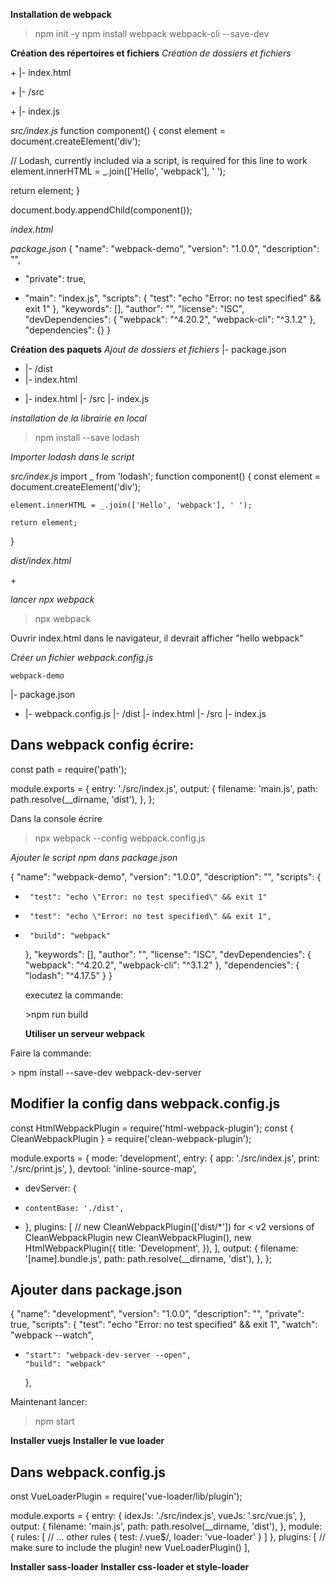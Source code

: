 **Installation de webpack**
>npm init -y
>npm install webpack webpack-cli --save-dev

**Création des répertoires et fichiers**
*Création de dossiers et fichiers*

<p>+ |- index.html</p>
<p>+ |- /src</p>
<p>+   |- index.js</p>

*src/index.js*
function component() {
  const element = document.createElement('div');

  // Lodash, currently included via a script, is required for this line to work
  element.innerHTML = _.join(['Hello', 'webpack'], ' ');

  return element;
}

document.body.appendChild(component());

*index.html*
<!doctype html>
<html>
  <head>
    <title>Getting Started</title>
    <script src="https://unpkg.com/lodash@4.16.6"></script>
  </head>
  <body>
    <script src="./src/index.js"></script>
  </body>
</html>

*package.json*
 {
    "name": "webpack-demo",
    "version": "1.0.0",
    "description": "",
+   "private": true,
-   "main": "index.js",
    "scripts": {
      "test": "echo \"Error: no test specified\" && exit 1"
    },
    "keywords": [],
    "author": "",
    "license": "ISC",
    "devDependencies": {
      "webpack": "^4.20.2",
      "webpack-cli": "^3.1.2"
    },
    "dependencies": {}
  }

  **Création des paquets**
  *Ajout de dossiers et fichiers*
    |- package.json
+ |- /dist
+   |- index.html
- |- index.html
  |- /src
    |- index.js

*installation de la librairie en local*
>npm install --save lodash

*Importer lodash dans le script*

*src/index.js*
import _ from 'lodash';
function component() {
    const element = document.createElement('div');


    element.innerHTML = _.join(['Hello', 'webpack'], ' ');

    return element;
  }

*dist/index.html*

  <!doctype html>
  <html>
   <head>
     <title>Getting Started</title>
   </head>
   <body>
+    <script src="main.js"></script>
   </body>
  </html>

  *lancer npx webpack*

  >npx webpack

  <p>Ouvrir index.html dans le navigateur, il devrait afficher "hello webpack"</p>

  *Créer un fichier webpack.config.js*

    webpack-demo
  |- package.json
+ |- webpack.config.js
  |- /dist
    |- index.html
  |- /src
    |- index.js

<h2>Dans webpack config écrire:</h2>

const path = require('path');

module.exports = {
  entry: './src/index.js',
  output: {
    filename: 'main.js',
    path: path.resolve(__dirname, 'dist'),
  },
};

<p>Dans la console écrire</p>

>npx webpack --config webpack.config.js

*Ajouter le script npm dans package.json*

{
    "name": "webpack-demo",
    "version": "1.0.0",
    "description": "",
    "scripts": {
-      "test": "echo \"Error: no test specified\" && exit 1"
+      "test": "echo \"Error: no test specified\" && exit 1",
+      "build": "webpack"
    },
    "keywords": [],
    "author": "",
    "license": "ISC",
    "devDependencies": {
      "webpack": "^4.20.2",
      "webpack-cli": "^3.1.2"
    },
    "dependencies": {
      "lodash": "^4.17.5"
    }
  }

  <p>executez la commande:</p>
  >npm run build

  **Utiliser un serveur webpack**

 <p> Faire la commande:</p>
> npm install --save-dev webpack-dev-server

<h2>Modifier la config dans webpack.config.js</h2>

const HtmlWebpackPlugin = require('html-webpack-plugin');
  const { CleanWebpackPlugin } = require('clean-webpack-plugin');

  module.exports = {
    mode: 'development',
    entry: {
      app: './src/index.js',
      print: './src/print.js',
    },
    devtool: 'inline-source-map',
+   devServer: {
+     contentBase: './dist',
+   },
    plugins: [
      // new CleanWebpackPlugin(['dist/*']) for < v2 versions of CleanWebpackPlugin
      new CleanWebpackPlugin(),
      new HtmlWebpackPlugin({
        title: 'Development',
      }),
    ],
    output: {
      filename: '[name].bundle.js',
      path: path.resolve(__dirname, 'dist'),
    },
  };

<h2>Ajouter dans package.json</h2>

{
    "name": "development",
    "version": "1.0.0",
    "description": "",
    "private": true,
    "scripts": {
      "test": "echo \"Error: no test specified\" && exit 1",
      "watch": "webpack --watch",
+     "start": "webpack-dev-server --open",
      "build": "webpack"
    },

<p>Maintenant lancer: </p>

> npm start

**Installer vuejs**
**Installer le vue loader**

<h2>Dans webpack.config.js</h2>
onst VueLoaderPlugin = require('vue-loader/lib/plugin');

module.exports = {
  entry: {
     idexJs: './src/index.js',
     vueJs: '.src/vue.js',
  },
  output: {
    filename: 'main.js',
    path: path.resolve(__dirname, 'dist'),
  },
  module: {
    rules: [
      // ... other rules
      {
        test: /\.vue$/,
        loader: 'vue-loader'
      }
    ]
  },
  plugins: [
    // make sure to include the plugin!
    new VueLoaderPlugin()
  ],

  **Installer sass-loader**
  **Installer css-loader et style-loader**
